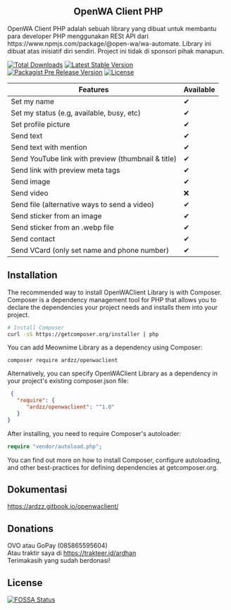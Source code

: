 <h2 align="center">OpenWA Client PHP</h2>
OpenWA Client PHP adalah sebuah library yang dibuat untuk membantu para developer PHP menggunakan RESt API dari
https://www.npmjs.com/package/@open-wa/wa-automate. Library ini dibuat atas inisiatif diri sendiri. Project ini tidak di sponsori pihak manapun.<br>

[![Total Downloads](https://poser.pugx.org/ardzz/OpenWAClient/downloads)](https://packagist.org/packages/ardzz/OpenWAClient)
[![Latest Stable Version](https://poser.pugx.org/ardzz/OpenWAClient/v/stable)](https://packagist.org/packages/ardzz/OpenWAClient)
[![Packagist Pre Release Version](https://img.shields.io/packagist/vpre/ardzz/OpenWAClient)](https://packagist.org/packages/ardzz/OpenWAClient)
[![License](https://img.shields.io/packagist/l/ardzz/OpenWAClient)](https://packagist.org/packages/ardzz/OpenWAClient)

| Features | Available |
|--|--|
Set my name | ✔
Set my status (e.g, available, busy, etc) | ✔
Set profile picture | ✔
Send text | ✔
Send text with mention | ✔
Send YouTube link with preview (thumbnail & title) | ✔
Send link with preview meta tags | ✔
Send image | ✔
Send video | ❌
Send file (alternative ways to send a video) | ✔
Send sticker from an image | ✔
Send sticker from an .webp file | ✔
Send contact | ✔
Send VCard (only set name and phone number) | ✔

## Installation
The recommended way to install OpenWAClient Library is with Composer. Composer is a dependency management tool for PHP that allows you to declare the dependencies your project needs and installs them into your project.
```bash
# Install Composer
curl -sS https://getcomposer.org/installer | php
```
You can add Meownime Library as a dependency using Composer:
```
composer require ardzz/openwaclient
```
Alternatively, you can specify OpenWAClient Library as a dependency in your project's
existing composer.json file:
```json
 {
   "require": {
      "ardzz/openwaclient": "^1.0"
   }
}
```
After installing, you need to require Composer's autoloader:
```php
require "vendor/autoload.php";
```
You can find out more on how to install Composer, configure autoloading, and other best-practices for defining dependencies at getcomposer.org.

## Dokumentasi

https://ardzz.gitbook.io/openwaclient/

## Donations

OVO atau GoPay (085865595604)<br>
Atau traktir saya di https://trakteer.id/ardhan<br>
Terimakasih yang sudah berdonasi!<br>


## License
[![FOSSA Status](https://app.fossa.com/api/projects/git%2Bgithub.com%2Fardzz%2FOpenWAClient.svg?type=large)](https://app.fossa.com/projects/git%2Bgithub.com%2Fardzz%2FOpenWAClient?ref=badge_large)
